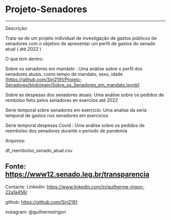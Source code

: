 # Projeto-Senadores
---

Descrição:

Trata-se de um projeto individual de investigação de gastos públicos de senadores com o objetivo de apresentar um perfil de gastos do senado atual ( até 2022 )

O que tem dentro:

Sobre os senadores em mandato : Uma análise sobre o perfil dos senadores atuais, como tempo de mandato, sexo, idade [https://github.com/Siri2191/Projeto-Senadores/blob/main/Sobre_os_Senadores_em_mandato.ipynb]


Sobre as despesas dos senadores atuais:  Uma análise sobre os pedidos de rembolso feito pelos senadores en exerciios até 2022

Serie temporal sobre senadores em exercicio: Uma analise da seria temporal de gastos nos senadores em exercicios

Serie temporal despesas Covid : Uma análise sobre os pedidos de reembolso dos senadores durante o periodo de pandemia

Arquivos:

df_reembolso_senado_atual.csv 

Fonte: https://www12.senado.leg.br/transparencia
---

Contacts: Linkedin: https://www.linkedin.com/in/guilherme-irigon-22a1a458/

github: https://github.com/Siri2191

instagram: @guilhermeirigon
